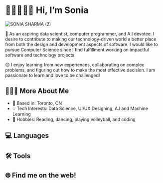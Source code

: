 # 👋🏽👩🏽‍💻 Hi, I’m Sonia 
![SONIA SHARMA (2)](https://user-images.githubusercontent.com/71413895/186253846-0a7ac684-fdee-4ee9-af1a-02e22476d2f2.png)

🌱 As an aspiring data scientist, computer programmer, and A.I devotee. I desire to contribute to making our technology-driven world a better place from both the design and development aspects of software. I would like to pursue Computer Science since I find fulfillment working on impactful software and technology projects. 


😊 I enjoy learning from new experiences, collaborating on complex problems, and figuring out how to make the most effective decision. I am passionate to learn and love to be challenged!

## 🙋🏽‍♀️ More About Me
- 📍 Based in: Toronto, ON
- 💡 Tech Interests: Data Science, UI/UX Designing, A.I and Machine Learning
- 👀 Hobbies: Reading, dancing, playing volleyball, and coding

## 💻 Languages 

## 🛠 Tools

## 🌐 Find me on the web!

<!---
soniasharma12/soniasharma12 is a ✨ special ✨ repository because its `README.md` (this file) appears on your GitHub profile.
You can click the Preview link to take a look at your changes.
--->
